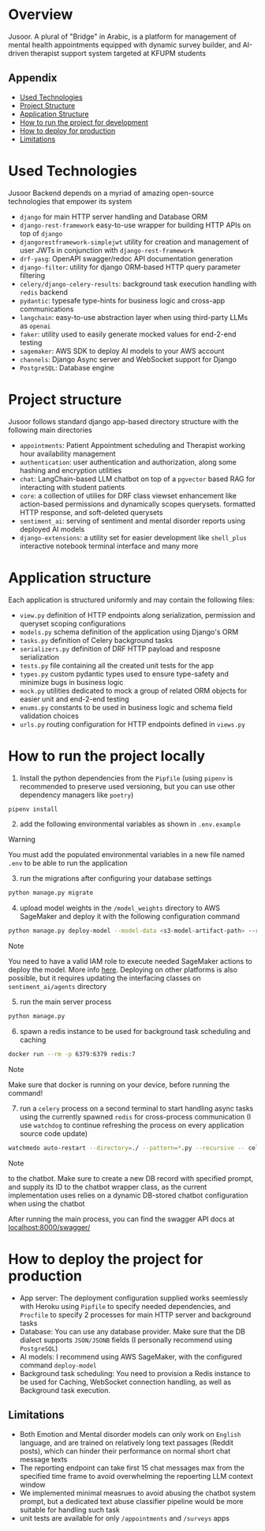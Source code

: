 
# Overview
Jusoor. A plural of "Bridge" in Arabic, is a platform for management of mental health appointments equipped with dynamic survey builder, and AI-driven therapist support system targeted at KFUPM students

## Appendix
- [Used Technologies](#used-technologies)
- [Project Structure](#project-structure)
- [Application Structure](#application-structure)
- [How to run the project for development](#how-to-run-the-project-locally)
- [How to deploy for production](#how-to-deploy-the-project-for-production)
- [Limitations](#limitations)

# Used Technologies

Jusoor Backend depends on a myriad of amazing open-source technologies that empower its system

- `django` for main HTTP server handling and Database ORM
- `django-rest-framework` easy-to-use wrapper for building HTTP APIs on top of `django`
- `djangorestframework-simplejwt` utility for creation and management of user JWTs in conjunction with `django-rest-framework`
- `drf-yasg`: OpenAPI swagger/redoc API documentation generation
- `django-filter`: utility for django ORM-based HTTP query parameter filtering
- `celery/django-celery-results`: background task execution handling with `redis` backend
- `pydantic`: typesafe type-hints for business logic and cross-app communications
- `langchain`: easy-to-use abstraction layer when using third-party LLMs as `openai`
- `faker`: utility used to easily generate mocked values for end-2-end testing
- `sagemaker`: AWS SDK to deploy AI models to your AWS account
- `channels`: Django Async server and WebSocket support for Django
- `PostgreSQL`: Database engine

# Project structure
Jusoor follows standard django app-based directory structure with the following main directories
- `appointments`: Patient Appointment scheduling and Therapist working hour availability management
- `authentication`: user authentication and authorization, along some hashing and encryption utilities
- `chat`: LangChain-based LLM chatbot on top of a `pgvector` based RAG for interacting with student patients
- `core`: a collection of utilies for DRF class viewset enhancement like action-based permissions and dynamically scopes querysets. formatted HTTP response,
and soft-deleted querysets
- `sentiment_ai`: serving of sentiment and mental disorder reports using deployed AI models
- `django-extensions`: a utility set for easier development like `shell_plus` interactive notebook terminal interface and many more

# Application structure
Each application is structured uniformly and may contain the following files:
- `view.py` definition of HTTP endpoints along serialization, permission and queryset scoping configurations
- `models.py` schema definition of the application using Django's ORM
- `tasks.py` definition of Celery background tasks
- `serializers.py` definition of DRF HTTP payload and resposne serialization
- `tests.py` file containing all the created unit tests for the app
- `types.py` custom pydantic types used to ensure type-safety and minimize bugs in business logic
- `mock.py` utilities dedicated to mock a group of related ORM objects for easier
unit and end-2-end testing
- `enums.py` constants to be used in business logic and schema field validation choices
- `urls.py` routing configuration for HTTP endpoints defined in `views.py`

# How to run the project locally
1. Install the python dependencies from the `Pipfile` (using `pipenv` is recommended to preserve used versioning, but you can use other dependency managers like `poetry`)
```bash
pipenv install
```
2. add the following environmental variables as shown in `.env.example`
> [!WARNING]
> You must add the populated environmental variables in a new file named `.env` to be able to run the application

3. run the migrations after configuring your database settings
```bash
python manage.py migrate
```

4. upload model weights in the `/model_weights` directory to AWS SageMaker and deploy it with the following configuration command
```bash
python manage.py deploy-model --model-data <s3-model-artifact-path> --role <configured-sagemaker-role>
```

> [!NOTE]
> You need to have a valid IAM role to execute needed SageMaker actions to deploy the model. More info [here](https://docs.aws.amazon.com/sagemaker/latest/dg/sagemaker-roles.html). Deploying on other platforms is also possible, but it requires updating the interfacing classes on `sentiment_ai/agents` directory

5. run the main server process
```bash
python manage.py
```

6. spawn a redis instance to be used for background task scheduling and caching
```bash
docker run --rm -p 6379:6379 redis:7
```

> [!NOTE]
> Make sure that docker is running on your device, before running the command!

7. run a `celery` process on a second terminal to start handling async tasks using the currently spawned `redis` for cross-process communication (I use `watchdog` to continue refreshing the process on every application source code update)
```bash
watchmedo auto-restart --directory=./ --pattern=*.py --recursive -- celery -A jusoor_backend worker -l INFO -P solo
```
> [!NOTE]
> to the chatbot. Make sure to create a new DB record with specified prompt, and supply its ID to the chatbot wrapper class, as the current implementation uses relies on a dynamic DB-stored chatbot configuration when using the chatbot

After running the main process, you can find the swagger API docs at [localhost:8000/swagger/](localhost:8000/swagger/)



# How to deploy the project for production
- App server: The deployment configuration supplied works seemlessly with Heroku using `Pipfile` to specify needed dependencies, and `Procfile` to specify 2 processes for main HTTP server and background tasks
- Database: You can use any database provider. Make sure that the DB dialect supports `JSON/JSONB` fields (I personally recommend using `PostgreSQL`)
- AI models: I recommend using AWS SageMaker, with the configured command `deploy-model`
- Background task scheduling: You need to provision a Redis instance to be used for Caching, WebSocket connection handling, as well as Background task execution.

## Limitations
- Both Emotion and Mental disorder models can only work on `English` language, and are trained on relatively long text passages (Reddit posts), which can hinder their performance on normal short chat message texts
- The reporting endpoint can take first 15 chat messages max from the specified time frame to avoid overwhelming the repoerting LLM context window
- We implemented minimal measrues to avoid abusing the chatbot system prompt, but a dedicated text abuse classifier pipeline would be more suitable for handling such task
- unit tests are available for only `/appointments` and `/surveys` apps
